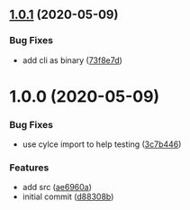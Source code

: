 ## [1.0.1](https://github.com/kpfromer/cu-cli/compare/v1.0.0...v1.0.1) (2020-05-09)

### Bug Fixes

- add cli as binary
  ([73f8e7d](https://github.com/kpfromer/cu-cli/commit/73f8e7d510f218e27837c99f807d02d9ab1403f1))

# 1.0.0 (2020-05-09)

### Bug Fixes

- use cylce import to help testing
  ([3c7b446](https://github.com/kpfromer/cu-cli/commit/3c7b446a4390d53843c036e41127dd622bfa4003))

### Features

- add src
  ([ae6960a](https://github.com/kpfromer/cu-cli/commit/ae6960a4e7eb6b100c1eebe742cd4c952b9773ac))
- initial commit
  ([d88308b](https://github.com/kpfromer/cu-cli/commit/d88308b0201009077a0b3772ca2fe8839a03230b))
